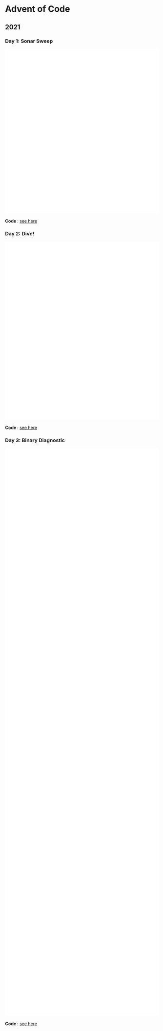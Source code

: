 # Advent of Code

## 2021

### Day 1: Sonar Sweep
<img src="https://github.com/jvieroe/AdventOfCode/blob/main/2021/carbons/d1.svg?raw=true" alt="" width="650">

<b> Code </b>: <a href="https://github.com/jvieroe/AdventOfCode/blob/main/2021/Day1.R"> see here </a>


### Day 2: Dive!
<img src="https://github.com/jvieroe/AdventOfCode/blob/main/2021/carbons/d2.svg?raw=true" alt="" width="650">

<b> Code </b>: <a href="https://github.com/jvieroe/AdventOfCode/blob/main/2021/Day2.R"> see here </a>


### Day 3: Binary Diagnostic
<img src="https://github.com/jvieroe/AdventOfCode/blob/main/2021/carbons/d3.svg?raw=true" alt="" width="650">

<b> Code </b>: <a href="https://github.com/jvieroe/AdventOfCode/blob/main/2021/Day3.R"> see here </a>

